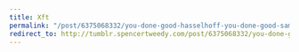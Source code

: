 ```yaml
---
title: Xft
permalink: "/post/6375068332/you-done-good-hasselhoff-you-done-good-sammy"
redirect_to: http://tumblr.spencertweedy.com/post/6375068332/you-done-good-hasselhoff-you-done-good-sammy
---
```


